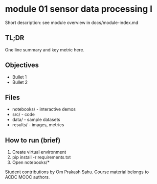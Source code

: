 # module 01 sensor data processing I

Short description: see module overview in docs/module-index.md

## TL;DR
One line summary and key metric here.

## Objectives
- Bullet 1
- Bullet 2

## Files
- notebooks/ - interactive demos
- src/ - code
- data/ - sample datasets
- results/ - images, metrics

## How to run (brief)
1. Create virtual environment
2. pip install -r requirements.txt
3. Open notebooks/*

Student contributions by Om Prakash Sahu. Course material belongs to ACDC MOOC authors.
